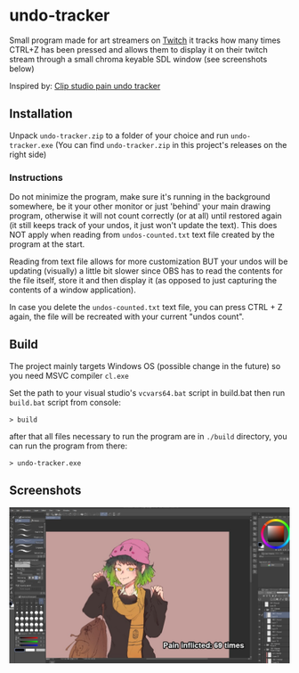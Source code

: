 # undo-tracker

Small program made for art streamers on [Twitch](https://www.twitch.tv/)
it tracks how many times CTRL+Z has been pressed and allows them to display
it on their twitch stream through a small chroma keyable SDL window (see screenshots below)

Inspired by: [Clip studio pain undo tracker](https://github.com/dotboris/clip-studio-pain-undo-tracker)

## Installation

Unpack `undo-tracker.zip` to a folder of your choice and run `undo-tracker.exe`
(You can find `undo-tracker.zip` in this project's releases on the right side)

### Instructions
    
Do not minimize the program, make sure it's running in the background somewhere, be it 
your other monitor or just 'behind' your main drawing program, otherwise it will not 
count correctly (or at all) until restored again (it still keeps track of your undos, it just won't 
update the text). This does NOT apply when reading from `undos-counted.txt` text file created by the
program at the start.

Reading from text file allows for more customization BUT your undos will be updating (visually) a little bit slower
since OBS has to read the contents for the file itself, store it and then display it (as opposed to just capturing
the contents of a window application).

In case you delete the `undos-counted.txt` text file, you can press CTRL + Z again, the file will be
recreated with your current "undos count".
    
## Build

The project mainly targets Windows OS (possible change in the future) so you need MSVC compiler `cl.exe`

Set the path to your visual studio's `vcvars64.bat` script in build.bat then run `build.bat` script
from console:

```console
> build
```

after that all files necessary to run the program are in `./build` directory, you can run the program
from there:

```console
> undo-tracker.exe
```

## Screenshots

![obs](./obs.jpg)